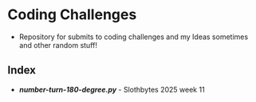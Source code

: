 # Coding Challenges

- Repository for submits to coding challenges and my Ideas sometimes and other random stuff!

## Index
- ***number-turn-180-degree.py*** - Slothbytes 2025 week 11
